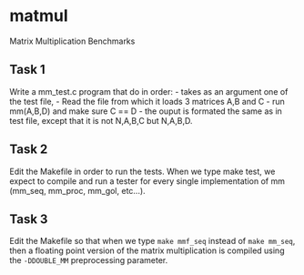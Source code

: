 # matmul

Matrix Multiplication Benchmarks

## Task 1

  Write a mm_test.c program that do in order:
    - takes as an argument one of the test file,
    - Read the file from which it loads 3 matrices A,B and C
    - run mm(A,B,D) and make sure C == D
    - the ouput is formated the same as in test file,
      except that it is not N,A,B,C but N,A,B,D.

## Task 2

   Edit the Makefile in order to run the tests.
   When we type make test, we expect to compile and run a tester for every single implementation of mm (mm_seq, mm_proc, mm_gol, etc...).

## Task 3

   Edit the Makefile so that when we type `make mmf_seq` instead of `make mm_seq`, then a floating point version of the matrix multiplication is compiled using the `-DDOUBLE_MM` preprocessing parameter.
